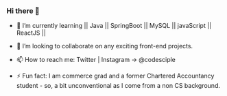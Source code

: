 ### Hi there 👋

<!--
**codesciple/codesciple** is a ✨ _special_ ✨ repository because its `README.md` (this file) appears on your GitHub profile.
-->



- 🌱 I’m currently learning || Java || SpringBoot || MySQL || javaScript || ReactJS ||
- 👯 I’m looking to collaborate on any exciting front-end projects.

- 📫 How to reach me: Twitter | Instagram -> @codesciple

- ⚡ Fun fact: I am commerce grad and a former Chartered Accountancy student - so, a bit unconventional as I come from a non CS background.
